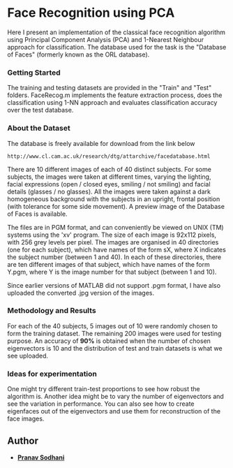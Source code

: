 # Face Recognition using PCA

Here I present an implementation of the classical face recognition algorithm using Principal Component Analysis (PCA) and 1-Nearest Neighbour approach for classification. The database used for the task is the "Database of Faces" (formerly known as the ORL database).

### Getting Started

The training and testing datasets are provided in the "Train" and "Test" folders. FaceRecog.m implements the feature extraction process, does the classification using 1-NN approach and evaluates classification accuracy over the test database.

### About the Dataset

The database is freely available for download from the link below
```
http://www.cl.cam.ac.uk/research/dtg/attarchive/facedatabase.html
```

There are 10 different images of each of 40 distinct subjects. For some subjects, the images were taken at different times, varying the lighting, facial expressions (open / closed eyes, smiling / not smiling) and facial details (glasses / no glasses). All the images were taken against a dark homogeneous background with the subjects in an upright, frontal position (with tolerance for some side movement). A preview image of the Database of Faces is available.

The files are in PGM format, and can conveniently be viewed on UNIX (TM) systems using the 'xv' program. The size of each image is 92x112 pixels, with 256 grey levels per pixel. The images are organised in 40 directories (one for each subject), which have names of the form sX, where X indicates the subject number (between 1 and 40). In each of these directories, there are ten different images of that subject, which have names of the form Y.pgm, where Y is the image number for that subject (between 1 and 10).

Since earlier versions of MATLAB did not support .pgm format, I have also uploaded the converted .jpg version of the images.

### Methodology and Results

For each of the 40 subjects, 5 images out of 10 were randomly chosen to form the training dataset. The remaining 200 images were used for testing purpose. An accuracy of **90%** is obtained when the number of chosen eigenvectors is 10 and the distribution of test and train datasets is what we see uploaded.

### Ideas for experimentation

One might try different train-test proportions to see how robust the algorithm is. Another idea might be to vary the number of eigenvectors and see the variation in performance. You can also see how to create eigenfaces out of the eigenvectors and use them for reconstruction of the face images. 

## Author

* **[Pranav Sodhani](https://sites.google.com/site/sodhanipranav)**




